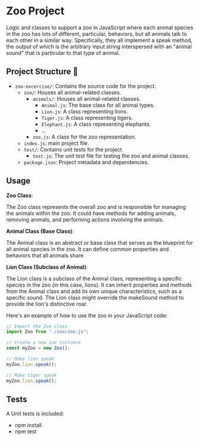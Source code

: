 # Zoo Project

Logic and classes to support a zoo in JavaScript where each animal species in the zoo has lots
of different, particular, behaviors, but all animals talk to each other in a similar
way. Specifically, they all implement a speak method, the output of which is the
arbitrary input string interspersed with an "animal sound" that is particular to that
type of animal.

## Project Structure :rocket:

- `zoo-excercise/`: Contains the source code for the project.
  - `zoo/`: Houses all animal-related classes.
    - `animals/`: Houses all animal-related classes.
      - `Animal.js`: The base class for all animal types.
      - `Lion.js`: A class representing lions.
      - `Tiger.js`: A class representing tigers.
      - `Elephant.js`: A class representing elephants.
      - ... 
    - `zoo.js`: A class for the zoo representation.
  - `index.js`: main project file.
  - `test/`: Contains unit tests for the project.
    - `test.js`: The unit test file for testing the zoo and animal classes.
  - `package.json`: Project metadata and dependencies.


## Usage

  **Zoo Class**:

  The Zoo class represents the overall zoo and is responsible for managing the animals within the zoo.
  It could have methods for adding animals, removing animals, and performing actions involving the animals.

  **Animal Class (Base Class)**:

  The Animal class is an abstract or base class that serves as the blueprint for all animal species in the zoo.
  It can define common properties and behaviors that all animals share
    
  **Lion Class (Subclass of Animal)**:

  The Lion class is a subclass of the Animal class, representing a specific species in the zoo (in this case, lions).
  It can inherit properties and methods from the Animal class and add its own unique characteristics, such as a specific sound.
  The Lion class might override the makeSound method to provide the lion's distinctive roar.

Here's an example of how to use the zoo in your JavaScript code:

```javascript
// Import the Zoo class
import Zoo from "./zoo/zoo.js";

// Create a new zoo instance
const myZoo = new Zoo();

// Make lion speak
myZoo.lion.speak();

// Make tiger speak
myZoo.lion.speak();

```
## Tests

A Unit tests is included:

- npm install
- npm test
